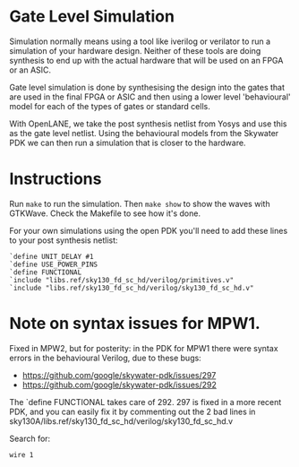 # Gate Level Simulation

Simulation normally means using a tool like iverilog or verilator to run a simulation of your hardware design.
Neither of these tools are doing synthesis to end up with the actual hardware that will be used on an FPGA or an ASIC.

Gate level simulation is done by synthesising the design into the gates that are used in the final FPGA or ASIC and then 
using a lower level 'behavioural' model for each of the types of gates or standard cells.

With OpenLANE, we take the post synthesis netlist from Yosys and use this as the gate level netlist. Using the behavioural models
from the Skywater PDK we can then run a simulation that is closer to the hardware.

# Instructions

Run `make` to run the simulation. Then `make show` to show the waves with GTKWave. Check the Makefile to see how it's done.

For your own simulations using the open PDK you'll need to add these lines to your post synthesis netlist:

    `define UNIT_DELAY #1
    `define USE_POWER_PINS
    `define FUNCTIONAL
    `include "libs.ref/sky130_fd_sc_hd/verilog/primitives.v"
    `include "libs.ref/sky130_fd_sc_hd/verilog/sky130_fd_sc_hd.v"

# Note on syntax issues for MPW1.

Fixed in MPW2, but for posterity: in the PDK for MPW1 there were syntax errors in the behavioural Verilog, due to these bugs:

* https://github.com/google/skywater-pdk/issues/297
* https://github.com/google/skywater-pdk/issues/292

The `define FUNCTIONAL takes care of 292. 297 is fixed in a more recent PDK, and you can easily fix it by commenting out the 2 bad lines in sky130A/libs.ref/sky130_fd_sc_hd/verilog/sky130_fd_sc_hd.v

Search for: 

    wire 1
